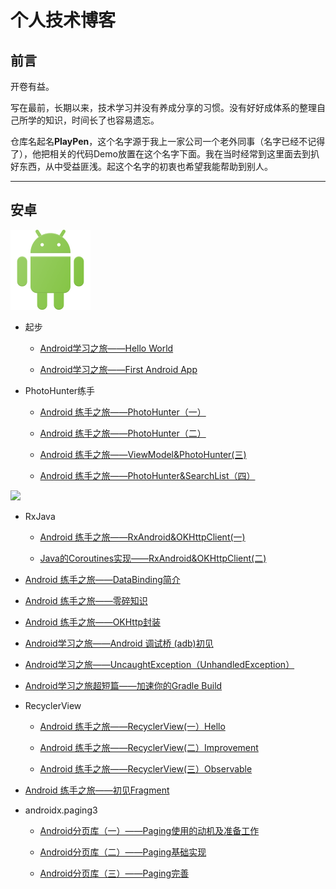 # 个人技术博客

## 前言

开卷有益。

写在最前，长期以来，技术学习并没有养成分享的习惯。没有好好成体系的整理自己所学的知识，时间长了也容易遗忘。

仓库名起名**PlayPen**，这个名字源于我上一家公司一个老外同事（名字已经不记得了），他把相关的代码Demo放置在这个名字下面。我在当时经常到这里面去到扒好东西，从中受益匪浅。起这个名字的初衷也希望我能帮助到别人。

------

## 安卓

![](/images/logo_android.png)


- 起步
  - [Android学习之旅——Hello World](https://github.com/soapgu/PlayPen/issues/1)
  
  - [Android学习之旅——First Android App](https://github.com/soapgu/PlayPen/issues/2)
 
- PhotoHunter练手 

    - [Android 练手之旅——PhotoHunter（一）](https://github.com/soapgu/PlayPen/issues/3)
    
    - [Android 练手之旅——PhotoHunter（二）](https://github.com/soapgu/PlayPen/issues/4)
    
    - [Android 练手之旅——ViewModel&PhotoHunter(三)](https://github.com/soapgu/PlayPen/issues/7)
  
    - [Android 练手之旅——PhotoHunter&SearchList（四）](https://github.com/soapgu/PlayPen/issues/16)

![](http://reactivex.io/assets/Rx_Logo_S.png)

- RxJava 
    - [Android 练手之旅——RxAndroid&OKHttpClient(一)](https://github.com/soapgu/PlayPen/issues/5)
    
    - [Java的Coroutines实现——RxAndroid&OKHttpClient(二)](https://github.com/soapgu/PlayPen/issues/19)


 - [Android 练手之旅——DataBinding简介](https://github.com/soapgu/PlayPen/issues/6)
  
  - [Android 练手之旅——零碎知识](https://github.com/soapgu/PlayPen/issues/8)
  
  - [Android 练手之旅——OKHttp封装](https://github.com/soapgu/PlayPen/issues/9)
  
  - [Android学习之旅——Android 调试桥 (adb)初见](https://github.com/soapgu/PlayPen/issues/10)


  - [Android学习之旅——UncaughtException（UnhandledException）](https://github.com/soapgu/PlayPen/issues/11)
  
  - [Android学习之旅超短篇——加速你的Gradle Build](https://github.com/soapgu/PlayPen/issues/20)

- RecyclerView
    - [Android 练手之旅——RecyclerView(一）Hello](https://github.com/soapgu/PlayPen/issues/12)

    - [Android 练手之旅——RecyclerView(二）Improvement](https://github.com/soapgu/PlayPen/issues/13)

    - [Android 练手之旅——RecyclerView(三）Observable](https://github.com/soapgu/PlayPen/issues/14)

- [Android 练手之旅——初见Fragment](https://github.com/soapgu/PlayPen/issues/15)
  
- androidx.paging3
    - [Android分页库（一）——Paging使用的动机及准备工作](https://github.com/soapgu/PlayPen/issues/17)
  
    - [Android分页库（二）——Paging基础实现](https://github.com/soapgu/PlayPen/issues/18)
    
    - [Android分页库（三）——Paging完善](https://github.com/soapgu/PlayPen/issues/21) 
